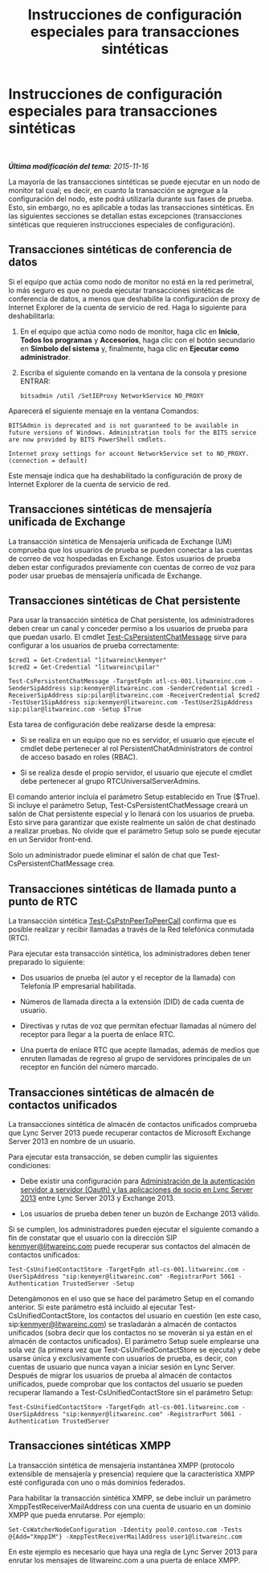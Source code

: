 ﻿---
title: Instrucciones de configuración especiales para transacciones sintéticas
TOCTitle: Instrucciones de configuración especiales para transacciones sintéticas
ms:assetid: 694cbe05-5dba-4035-a01c-c87ebfb0478b
ms:mtpsurl: https://technet.microsoft.com/es-es/library/JJ688080(v=OCS.15)
ms:contentKeyID: 49889215
ms.date: 01/07/2017
mtps_version: v=OCS.15
ms.translationtype: HT
---

# Instrucciones de configuración especiales para transacciones sintéticas

 

_**Última modificación del tema:** 2015-11-16_

La mayoría de las transacciones sintéticas se puede ejecutar en un nodo de monitor tal cual; es decir, en cuanto la transacción se agregue a la configuración del nodo, este podrá utilizarla durante sus fases de prueba. Esto, sin embargo, no es aplicable a todas las transacciones sintéticas. En las siguientes secciones se detallan estas excepciones (transacciones sintéticas que requieren instrucciones especiales de configuración).

## Transacciones sintéticas de conferencia de datos

Si el equipo que actúa como nodo de monitor no está en la red perimetral, lo más seguro es que no pueda ejecutar transacciones sintéticas de conferencia de datos, a menos que deshabilite la configuración de proxy de Internet Explorer de la cuenta de servicio de red. Haga lo siguiente para deshabilitarla:

1.  En el equipo que actúa como nodo de monitor, haga clic en **Inicio**, **Todos los programas** y **Accesorios**, haga clic con el botón secundario en **Símbolo del sistema** y, finalmente, haga clic en **Ejecutar como administrador**.

2.  Escriba el siguiente comando en la ventana de la consola y presione ENTRAR:
    
        bitsadmin /util /SetIEProxy NetworkService NO_PROXY

Aparecerá el siguiente mensaje en la ventana Comandos:

    BITSAdmin is deprecated and is not guaranteed to be available in future versions of Windows. Administration tools for the BITS service are now provided by BITS PowerShell cmdlets.
    
    Internet proxy settings for account NetworkService set to NO_PROXY. 
    (connection = default)

Este mensaje indica que ha deshabilitado la configuración de proxy de Internet Explorer de la cuenta de servicio de red.

## Transacciones sintéticas de mensajería unificada de Exchange

La transacción sintética de Mensajería unificada de Exchange (UM) comprueba que los usuarios de prueba se pueden conectar a las cuentas de correo de voz hospedadas en Exchange. Estos usuarios de prueba deben estar configurados previamente con cuentas de correo de voz para poder usar pruebas de mensajería unificada de Exchange.

## Transacciones sintéticas de Chat persistente

Para usar la transacción sintética de Chat persistente, los administradores deben crear un canal y conceder permiso a los usuarios de prueba para que puedan usarlo. El cmdlet [Test-CsPersistentChatMessage](test-cspersistentchatmessage.md) sirve para configurar a los usuarios de prueba correctamente:

    $cred1 = Get-Credential "litwareinc\kenmyer"
    $cred2 = Get-Credential "litwareinc\pilar"
    
    Test-CsPersistentChatMessage -TargetFqdn atl-cs-001.litwareinc.com -SenderSipAddress sip:kenmyer@litwareinc.com -SenderCredential $cred1 -ReceiverSipAddress sip:pilar@litwareinc.com -ReceiverCredential $cred2 -TestUser1SipAddress sip:kenmyer@litwareinc.com -TestUser2SipAddress sip:pilar@litwareinc.com -Setup $True

Esta tarea de configuración debe realizarse desde la empresa:

  - Si se realiza en un equipo que no es servidor, el usuario que ejecute el cmdlet debe pertenecer al rol PersistentChatAdministrators de control de acceso basado en roles (RBAC).

  - Si se realiza desde el propio servidor, el usuario que ejecute el cmdlet debe pertenecer al grupo RTCUniversalServerAdmins.

El comando anterior incluía el parámetro Setup establecido en True ($True). Si incluye el parámetro Setup, Test-CsPersistentChatMessage creará un salón de Chat persistente especial y lo llenará con los usuarios de prueba. Esto sirve para garantizar que existe realmente un salón de chat destinado a realizar pruebas. No olvide que el parámetro Setup solo se puede ejecutar en un Servidor front-end.

Solo un administrador puede eliminar el salón de chat que Test-CsPersistentChatMessage crea.

## Transacciones sintéticas de llamada punto a punto de RTC

La transacción sintética [Test-CsPstnPeerToPeerCall](test-cspstnpeertopeercall.md) confirma que es posible realizar y recibir llamadas a través de la Red telefónica conmutada (RTC).

Para ejecutar esta transacción sintética, los administradores deben tener preparado lo siguiente:

  - Dos usuarios de prueba (el autor y el receptor de la llamada) con Telefonía IP empresarial habilitada.

  - Números de llamada directa a la extensión (DID) de cada cuenta de usuario.

  - Directivas y rutas de voz que permitan efectuar llamadas al número del receptor para llegar a la puerta de enlace RTC.

  - Una puerta de enlace RTC que acepte llamadas, además de medios que enruten llamadas de regreso al grupo de servidores principales de un receptor en función del número marcado.

## Transacciones sintéticas de almacén de contactos unificados

La transacciones sintética de almacén de contactos unificados comprueba que Lync Server 2013 puede recuperar contactos de Microsoft Exchange Server 2013 en nombre de un usuario.

Para ejecutar esta transacción, se deben cumplir las siguientes condiciones:

  - Debe existir una configuración para [Administración de la autenticación servidor a servidor (Oauth) y las aplicaciones de socio en Lync Server 2013](lync-server-2013-managing-server-to-server-authentication-oauth-and-partner-applications.md) entre Lync Server 2013 y Exchange 2013.

  - Los usuarios de prueba deben tener un buzón de Exchange 2013 válido.

Si se cumplen, los administradores pueden ejecutar el siguiente comando a fin de constatar que el usuario con la dirección SIP kenmyer@litwareinc.com puede recuperar sus contactos del almacén de contactos unificados:

    Test-CsUnifiedContactStore -TargetFqdn atl-cs-001.litwareinc.com -UserSipAddress "sip:kenmyer@litwareinc.com" -RegistrarPort 5061 -Authentication TrustedServer -Setup

Detengámonos en el uso que se hace del parámetro Setup en el comando anterior. Si este parámetro está incluido al ejecutar Test-CsUnifiedContactStore, los contactos del usuario en cuestión (en este caso, sip:kenmyer@litwareinc.com) se trasladarán a almacén de contactos unificados (sobra decir que los contactos no se moverán si ya están en el almacén de contactos unificados). El parámetro Setup suele emplearse una sola vez (la primera vez que Test-CsUnifiedContactStore se ejecuta) y debe usarse única y exclusivamente con usuarios de prueba, es decir, con cuentas de usuario que nunca vayan a iniciar sesión en Lync Server. Después de migrar los usuarios de prueba al almacén de contactos unificados, puede comprobar que los contactos del usuario se pueden recuperar llamando a Test-CsUnifiedContactStore sin el parámetro Setup:

    Test-CsUnifiedContactStore -TargetFqdn atl-cs-001.litwareinc.com -UserSipAddress "sip:kenmyer@litwareinc.com" -RegistrarPort 5061 -Authentication TrustedServer

## Transacciones sintéticas XMPP

La transacción sintética de mensajería instantánea XMPP (protocolo extensible de mensajería y presencia) requiere que la característica XMPP esté configurada con uno o más dominios federados.

Para habilitar la transacción sintética XMPP, se debe incluir un parámetro XmppTestReceiverMailAddress con una cuenta de usuario en un dominio XMPP que pueda enrutarse. Por ejemplo:

    Set-CsWatcherNodeConfiguration -Identity pool0.contoso.com -Tests @{Add="XmppIM"} -XmppTestReceiverMailAddress user1@litwareinc.com

En este ejemplo es necesario que haya una regla de Lync Server 2013 para enrutar los mensajes de litwareinc.com a una puerta de enlace XMPP.

